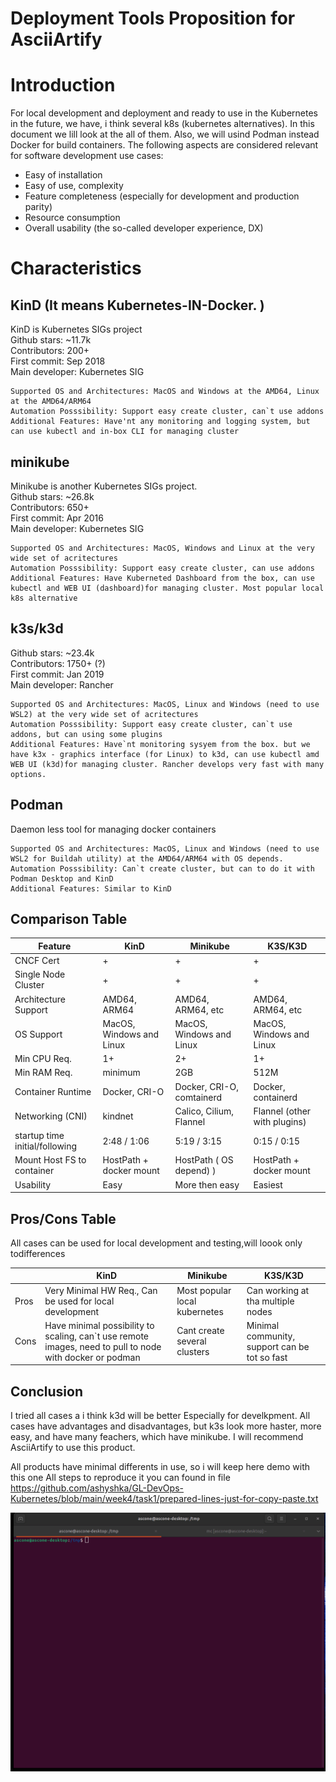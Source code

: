 # Deployment Tools Proposition for AsciiArtify

# Introduction
For local development and  deployment and ready to use in the Kubernetes in the future, we have, i think several k8s (kubernetes alternatives).
In this document we lill look at the all of them. Also, we will usind Podman instead Docker for build containers.
The following aspects are considered relevant for software development use cases:

- Easy of installation
- Easy of use, complexity
- Feature completeness (especially for development and production parity)
- Resource consumption
- Overall usability (the so-called developer experience, DX)

# Characteristics

## KinD (It means Kubernetes-IN-Docker. )

KinD is Kubernetes SIGs project<br>Github stars: ~11.7k<br>Contributors: 200+<br>First commit: Sep 2018<br>Main developer: Kubernetes SIG


	Supported OS and Architectures: MacOS and Windows at the AMD64, Linux at the AMD64/ARM64
    Automation Posssibility: Support easy create cluster, can`t use addons 
    Additional Features: Have'nt any monitoring and logging system, but can use kubectl and in-box CLI for managing cluster

## minikube

Minikube is another Kubernetes SIGs project.<br>Github stars: ~26.8k<br>Contributors: 650+<br>First commit: Apr 2016<br>Main developer: Kubernetes SIG

	Supported OS and Architectures: MacOS, Windows and Linux at the very wide set of acritectures
    Automation Posssibility: Support easy create cluster, can use addons 
    Additional Features: Have Kuberneted Dashboard from the box, can use kubectl and WEB UI (dashboard)for managing cluster. Most popular local k8s alternative

## k3s/k3d

Github stars: ~23.4k<br>Contributors: 1750+ (?)<br>First commit: Jan 2019<br>Main developer: Rancher

	Supported OS and Architectures: MacOS, Linux and Windows (need to use WSL2) at the very wide set of acritectures
    Automation Posssibility: Support easy create cluster, can`t use addons, but can using some plugins
    Additional Features: Have`nt monitoring sysyem from the box. but we have k3x - graphics interface (for Linux) to k3d, can use kubectl amd WEB UI (k3d)for managing cluster. Rancher develops very fast with many options.

## Podman
Daemon less tool for managing docker containers

	Supported OS and Architectures: MacOS, Linux and Windows (need to use WSL2 for Buildah utility) at the AMD64/ARM64 with OS depends.
    Automation Posssibility: Can`t create cluster, but can to do it with Podman Desktop and KinD
    Additional Features: Similar to KinD

## Comparison Table


| Feature | KinD | Minikube | K3S/K3D |
| ----------- | ----------- | ----------- | ----------- |
| CNCF Cert | + | + | + |
| Single Node Cluster | + | + | + |
| Architecture Support | AMD64, ARM64 | AMD64, ARM64, etc | AMD64, ARM64, etc |
| OS Support | MacOS, Windows and Linux | MacOS, Windows and Linux | MacOS, Windows and Linux |
| Min CPU Req. | 1+ | 2+ | 1+ |
| Min RAM Req. | minimum | 2GB | 512M |
| Container Runtime| Docker, CRI-O | Docker, CRI-O, comtainerd | Docker, containerd |
| Networking (CNI) | kindnet | Calico, Cilium, Flannel | Flannel (other with plugins) |
| startup time initial/following | 2:48 / 1:06 | 5:19 / 3:15 | 0:15 / 0:15 |
| Mount Host FS to container | HostPath + docker mount | HostPath ( OS depend) ) | HostPath + docker mount |
| Usability | Easy | More then easy | Easiest |


## Pros/Cons Table

All cases can be used for local development and testing,will loook only todifferences 

|  | KinD | Minikube | K3S/K3D |
| ----------- | ----------- | ----------- | ----------- |
| Pros | Very Minimal HW Req., Can be used for local development | Most popular local kubernetes | Can working at tha multiple nodes |
| Cons | Have minimal possibility to scaling, can`t use remote images, need to pull to node with docker or podman | Cant create several clusters | Minimal community, support can be tot so fast |

## Conclusion

I tried all cases a i think k3d will be better Especially for develkpment. All cases have advantages and disadvantages, but k3s look more haster, more easy, and have many feachers, which have minikube. I will recommend AsciiArtify to use this product.

All products have minimal differents in use, so i will keep here demo with this one
All steps to reproduce it you can found in file https://github.com/ashyshka/GL-DevOps-Kubernetes/blob/main/week4/task1/prepared-lines-just-for-copy-paste.txt


![DEMO](https://github.com/ashyshka/AsciiArtify/blob/main/doc/k3d_demo.gif)
